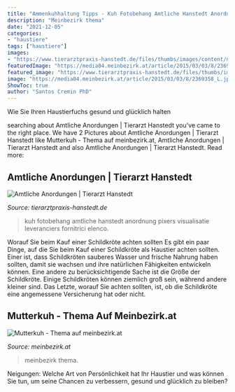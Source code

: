 ```yaml
---
title: "Ammenkuhhaltung Tipps - Kuh Fotobehang Amtliche Hanstedt Anordnung Pixers Visualisatie Leveranciers Fornitrici Elenco"
description: "Meinbezirk thema"
date: "2021-12-05"
categories:
- "haustiere"
tags: ["haustiere"]
images:
- "https://www.tierarztpraxis-hanstedt.de/files/thumbs/images/content/nutztieramtlich1-v1-x1920.jpg.jpg"
featuredImage: "https://media04.meinbezirk.at/article/2015/03/03/8/2369358_L.jpg?1560879797"
featured_image: "https://www.tierarztpraxis-hanstedt.de/files/thumbs/images/content/nutztieramtlich1-v1-x1920.jpg.jpg"
image: "https://media04.meinbezirk.at/article/2015/03/03/8/2369358_L.jpg?1560879797"
ShowToc: true
author: "Santos Cremin PhD"
---
```



Wie Sie Ihren Haustierfuchs gesund und glücklich halten

	

		
searching about Amtliche Anordungen | Tierarzt Hanstedt you've came to the right place. We have 2 Pictures about Amtliche Anordungen | Tierarzt Hanstedt like Mutterkuh - Thema auf meinbezirk.at, Amtliche Anordungen | Tierarzt Hanstedt and also Amtliche Anordungen | Tierarzt Hanstedt. Read more:
		
    
## Amtliche Anordungen | Tierarzt Hanstedt

<img loading=lazy src="https://www.tierarztpraxis-hanstedt.de/files/thumbs/images/content/nutztieramtlich1-v1-x1920.jpg.jpg" onerror="this.onerror=null;this.src='https://tse2.mm.bing.net/th?id=OIP.Pqh4-P08SfD-tSpZNKN6KgAAAA&amp;pid=15.1';" alt="Amtliche Anordungen | Tierarzt Hanstedt">

_Source: tierarztpraxis-hanstedt.de_

>kuh fotobehang amtliche hanstedt anordnung pixers visualisatie leveranciers fornitrici elenco. 

	

Worauf Sie beim Kauf einer Schildkröte achten sollten
Es gibt ein paar Dinge, auf die Sie beim Kauf einer Schildkröte als Haustier achten sollten.
Einer ist, dass Schildkröten sauberes Wasser und frische Nahrung haben sollten, damit sie wachsen und ihre natürlichen Fähigkeiten entwickeln können.
Eine andere zu berücksichtigende Sache ist die Größe der Schildkröte. Einige Schildkröten können ziemlich groß sein, während andere kleiner sind.
Das Letzte, worauf Sie achten sollten, ist, ob die Schildkröte eine angemessene Versicherung hat oder nicht.

    
## Mutterkuh - Thema Auf Meinbezirk.at

<img loading=lazy src="https://media04.meinbezirk.at/article/2015/03/03/8/2369358_L.jpg?1560879797" onerror="this.onerror=null;this.src='https://tse3.mm.bing.net/th?id=OIP.mXVGDXhTbySpwqa-Y0Yj7wHaE8&amp;pid=15.1';" alt="Mutterkuh - Thema auf meinbezirk.at">

_Source: meinbezirk.at_

>meinbezirk thema. 

	

Neigungen: Welche Art von Persönlichkeit hat Ihr Haustier und was können Sie tun, um seine Chancen zu verbessern, gesund und glücklich zu bleiben?

